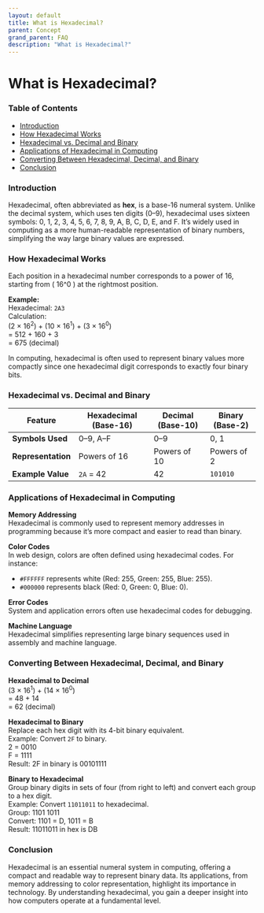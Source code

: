```yaml
---
layout: default
title: What is Hexadecimal?
parent: Concept
grand_parent: FAQ
description: "What is Hexadecimal?"
---
```


# What is Hexadecimal?

### **Table of Contents**

- [Introduction](#introduction)
- [How Hexadecimal Works](#how-hexadecimal-works)
- [Hexadecimal vs. Decimal and Binary](#hexadecimal-vs-decimal-and-binary)
- [Applications of Hexadecimal in Computing](#applications-of-hexadecimal-in-computing)
- [Converting Between Hexadecimal, Decimal, and Binary](#converting-between-hexadecimal-decimal-and-binary)
- [Conclusion](#conclusion)

### **Introduction**

Hexadecimal, often abbreviated as **hex**, is a base-16 numeral system. Unlike the decimal system, which uses ten
digits (0–9), hexadecimal uses sixteen symbols: 0, 1, 2, 3, 4, 5, 6, 7, 8, 9, A, B, C, D, E, and F. It’s widely used in
computing as a more human-readable representation of binary numbers, simplifying the way large binary values are
expressed.

### **How Hexadecimal Works**

Each position in a hexadecimal number corresponds to a power of 16, starting from \( 16^0 \) at the rightmost position.

**Example:**  
Hexadecimal: `2A3`  
Calculation:  
(2 × 16<sup>2</sup>) + (10 × 16<sup>1</sup>) + (3 × 16<sup>0</sup>)  
= 512 + 160 + 3  
= 675 (decimal)

In computing, hexadecimal is often used to represent binary values more compactly since one hexadecimal digit
corresponds to exactly four binary bits.

### **Hexadecimal vs. Decimal and Binary**

| Feature            | Hexadecimal (Base-16) | Decimal (Base-10) | Binary (Base-2) |
|--------------------|-----------------------|-------------------|-----------------|
| **Symbols Used**   | 0–9, A–F              | 0–9               | 0, 1            |
| **Representation** | Powers of 16          | Powers of 10      | Powers of 2     |
| **Example Value**  | `2A` = 42             | 42                | `101010`        |

### **Applications of Hexadecimal in Computing**

**Memory Addressing**  
Hexadecimal is commonly used to represent memory addresses in programming because it’s more compact and easier to read
than binary.

**Color Codes**  
In web design, colors are often defined using hexadecimal codes. For instance:

- `#FFFFFF` represents white (Red: 255, Green: 255, Blue: 255).
- `#000000` represents black (Red: 0, Green: 0, Blue: 0).

**Error Codes**  
System and application errors often use hexadecimal codes for debugging.

**Machine Language**  
Hexadecimal simplifies representing large binary sequences used in assembly and machine language.

### **Converting Between Hexadecimal, Decimal, and Binary**

**Hexadecimal to Decimal**  
(3 × 16<sup>1</sup>) + (14 × 16<sup>0</sup>)  
= 48 + 14  
= 62 (decimal)

**Hexadecimal to Binary**  
Replace each hex digit with its 4-bit binary equivalent.  
Example: Convert `2F` to binary.  
2 = 0010  
F = 1111  
Result: 2F in binary is 00101111

**Binary to Hexadecimal**  
Group binary digits in sets of four (from right to left) and convert each group to a hex digit.  
Example: Convert `11011011` to hexadecimal.  
Group: 1101 1011  
Convert: 1101 = D, 1011 = B  
Result: 11011011 in hex is DB

### **Conclusion**

Hexadecimal is an essential numeral system in computing, offering a compact and readable way to represent binary data.
Its applications, from memory addressing to color representation, highlight its importance in technology. By
understanding hexadecimal, you gain a deeper insight into how computers operate at a fundamental level.  